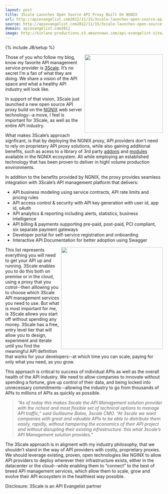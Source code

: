 ```yaml
---
layout: post
title: 3Scale Launches Open Source API Proxy Built On NGNIX
url: http://apievangelist.com2012/11/15/3scale-launches-open-source-api-proxy-build-on-ngnix/
source: http://apievangelist.com2012/11/15/3scale-launches-open-source-api-proxy-build-on-ngnix/
domain: apievangelist.com2012
image: http://kinlane-productions.s3.amazonaws.com/api-evangelist-site/blog/3scale-logo.png
---
```

{% include JB/setup %}<p>
     <a title="3Scale" href="http://www.3scale.net/"><img src="https://s3.amazonaws.com/kinlane-productions/api-service-providers/3scale-logo.jpg"  width="250" align="right" /></a>
</p>
<p>
     Those of you who follow my blog, know my favorite API management service provider is <a title="3Scale" href="http://www.3scale.net/">3Scale</a>. It’s no secret I’m a fan of what they are doing. We share a vision of the API space and what a healthy API industry will look like.
</p>
<p>
     In support of that vision, 3Scale just launched a new open source API proxy build on the <a title="NGINX" href="http://wiki.nginx.org/Main">NGNIX</a> web server technology--a move, I feel is important for 3Scale, as well as the entire API industry.
</p>
<p>
     What makes 3Scale’s approach signficant, is that by deploying the NGNIX proxy, API providers don't need to rely on proprietary API proxy solutions, while also gaining additional benefits, such as acess to a library of 3rd party <a title="addons" href="http://wiki.nginx.org/3rdPartyModules">addons</a> and <a title="modules" href="http://wiki.nginx.org/Modules">modules</a> available in the NGNIX ecosystem. All while employing an established technology that has been proven to deliver in highl volume production environments.
</p>
<p>
     In addition to the benefits provided by NGNIX, the proxy provides seamless integration with 3Scale’s API management platform that delivers:
</p>
<ul>
     <li>API business modeling using service contracts, API rate limits and pricing rules
     </li>
     <li>API access control &amp; security with API key generation with user id, app id, oAuth
     </li>
     <li>API analytics &amp; reporting including alerts, statistics, business intelligence
     </li>
     <li>API billing &amp; payments supporting pre-paid, post-paid, PCI compliant, six separate payment gateways
     </li>
     <li>Developer portal for self-service registration and onboarding
     </li>
     <li>Interactive API Documentation for better adoption using Swagger
     </li>
</ul>
<p>
     <a title="3Scale" href="http://www.3scale.net/"><img src="https://s3.amazonaws.com/kinlane-productions/api-service-providers/3Scale/3scale-API-Proxy-Admin-Panel.png"  width="325" align="right" /></a>
</p>
<p>
     This list represents everything you will need to get your API up and running. 3Scale enables you to do this both on premise or in the cloud, using a proxy that you cotrol--then alllowing you to choose which 3Scale API management services you need to use. But what is most important for me, is 3Scale allows you start off without spending any money. 3Scale has a free, entry level tier that will allow you to design, experiment and iterate until you find the meaningful API definition that works for your developers--at which time you can scale, paying for only what you need, as you grow. 
</p>
<p>
     This approach is critical to success of individual APIs as well as the overall health of the API industry. We need to allow companies to innovate without spending a fortune, give up control of their data, and being locked into unnecessary commitments--allowing the industry to go from thousands of APIs to millions of APIs as quickly as possible.
</p>
<blockquote>
     <em>“As of today this makes 3scale the API Management solution provider with the richest and most flexible set of technical options to manage API traffic,” said Guillaume Balas, 3scale CMO. “At 3scale we want companies with great and valuable APIs to be able to distribute them easily, rapidly, without hampering the economics of their API project and without disrupting their existing infrastructure: this what 3scale’s API Management solution provides.”</em>
</blockquote>
<p>
     The 3Scale approach is in aligment with my industry philosophy, that we shouldn’t stand in the way of API providers with costly, proprietary proxies. We should leverage existing, proven, open technologies like NGINX to allow API providers to deploy wherever their infrastructure exists, either in the datacenter or the cloud--while enabling them to “connect” to the best of breed API management services, which allow them to scale, grow and evolve their API ecosystem in the healthiest way possible.
</p>
<p>
     Disclosure: 3Scale is an API Evangelist partner
</p>
